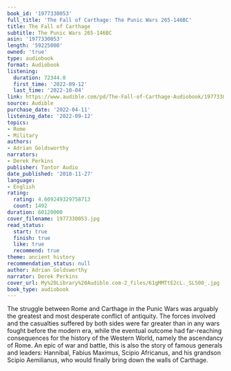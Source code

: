 ```yaml
---
book_id: '1977330053'
full_title: 'The Fall of Carthage: The Punic Wars 265-146BC'
title: The Fall of Carthage
subtitle: The Punic Wars 265-146BC
asin: '1977330053'
length: '59225000'
owned: 'true'
type: audiobook
format: Audiobook
listening:
  duration: 72344.0
  first_time: '2022-09-12'
  last_time: '2022-10-04'
link: https://www.audible.com/pd/The-Fall-of-Carthage-Audiobook/1977330053
source: Audible
purchase_date: '2022-04-11'
listening_date: '2022-09-12'
topics:
- Rome
- Military
authors:
- Adrian Goldsworthy
narrators:
- Derek Perkins
publisher: Tantor Audio
date_published: '2018-11-27'
language:
- English
rating:
  rating: 4.609249329758713
  count: 1492
duration: 60120000
cover_filename: 1977330053.jpg
read_status:
  start: true
  finish: true
  like: true
  recommend: true
theme: ancient history
recommendation_status: null
author: Adrian Goldsworthy
narrator: Derek Perkins
cover_url: My%20Library%20Audible.com-2_files/61gMMTtE2cL._SL500_.jpg
book_type: audiobook
---
```

The struggle between Rome and Carthage in the Punic Wars was arguably the greatest and most desperate conflict of antiquity. The forces involved and the casualties suffered by both sides were far greater than in any wars fought before the modern era, while the eventual outcome had far-reaching consequences for the history of the Western World, namely the ascendancy of Rome.
An epic of war and battle, this is also the story of famous generals and leaders: Hannibal, Fabius Maximus, Scipio Africanus, and his grandson Scipio Aemilianus, who would finally bring down the walls of Carthage.

